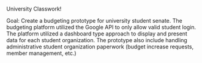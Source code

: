 University Classwork!

Goal: Create a budgeting prototype for university student senate. The budgeting platform utilized the Google API to only allow valid student login. The platform utilized a dashboard type approach to display and present data for each student organization. The prototype also include handling administrative student organization paperwork (budget increase requests, member management, etc.)
